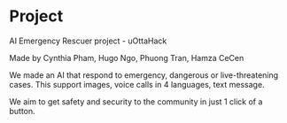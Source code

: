 
# Project

AI Emergency Rescuer project - uOttaHack

Made by Cynthia Pham, Hugo Ngo, Phuong Tran, Hamza CeCen

We made an AI that respond to emergency, dangerous or live-threatening cases. This support images, voice calls in 4 languages, text message.

We aim to get safety and security to the community in just 1 click of a button.
